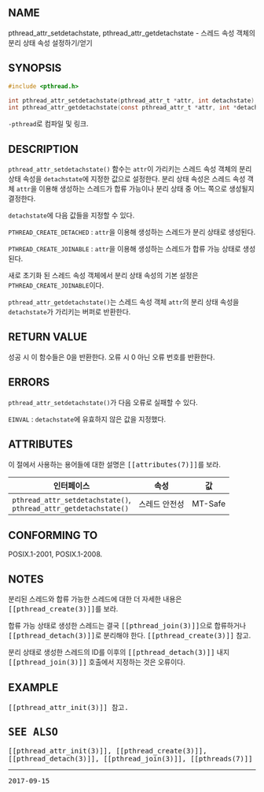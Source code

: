 ## NAME

pthread_attr_setdetachstate, pthread_attr_getdetachstate - 스레드 속성 객체의 분리 상태 속성 설정하기/얻기

## SYNOPSIS

```c
#include <pthread.h>

int pthread_attr_setdetachstate(pthread_attr_t *attr, int detachstate);
int pthread_attr_getdetachstate(const pthread_attr_t *attr, int *detachstate);
```

`-pthread`로 컴파일 및 링크.

## DESCRIPTION

`pthread_attr_setdetachstate()` 함수는 `attr`이 가리키는 스레드 속성 객체의 분리 상태 속성을 `detachstate`에 지정한 값으로 설정한다. 분리 상태 속성은 스레드 속성 객체 `attr`을 이용해 생성하는 스레드가 합류 가능이나 분리 상태 중 어느 쪽으로 생성될지 결정한다.

`detachstate`에 다음 값들을 지정할 수 있다.

`PTHREAD_CREATE_DETACHED`
:   `attr`을 이용해 생성하는 스레드가 분리 상태로 생성된다.

`PTHREAD_CREATE_JOINABLE`
:   `attr`을 이용해 생성하는 스레드가 합류 가능 상태로 생성된다.

새로 초기화 된 스레드 속성 객체에서 분리 상태 속성의 기본 설정은 `PTHREAD_CREATE_JOINABLE`이다.

`pthread_attr_getdetachstate()`는 스레드 속성 객체 `attr`의 분리 상태 속성을 `detachstate`가 가리키는 버퍼로 반환한다.

## RETURN VALUE

성공 시 이 함수들은 0을 반환한다. 오류 시 0 아닌 오류 번호를 반환한다.

## ERRORS

`pthread_attr_setdetachstate()`가 다음 오류로 실패할 수 있다.

`EINVAL`
:   `detachstate`에 유효하지 않은 값을 지정했다.

## ATTRIBUTES

이 절에서 사용하는 용어들에 대한 설명은 <tt>[[attributes(7)]]</tt>를 보라.

| 인터페이스 | 속성 | 값 |
| --- | --- | --- |
| `pthread_attr_setdetachstate()`,<br>`pthread_attr_getdetachstate()` | 스레드 안전성 | MT-Safe |

## CONFORMING TO

POSIX.1-2001, POSIX.1-2008.

## NOTES

분리된 스레드와 합류 가능한 스레드에 대한 더 자세한 내용은 <tt>[[pthread_create(3)]]</tt>를 보라.

합류 가능 상태로 생성한 스레드는 결국 <tt>[[pthread_join(3)]]</tt>으로 합류하거나 <tt>[[pthread_detach(3)]]</tt>로 분리해야 한다. <tt>[[pthread_create(3)]]</tt> 참고.

분리 상태로 생성한 스레드의 ID를 이후의 <tt>[[pthread_detach(3)]]</tt> 내지 <tt>[[pthread_join(3)]]</tt> 호출에서 지정하는 것은 오류이다.

## EXAMPLE

<tt>[[pthread_attr_init(3)]] 참고.

## SEE ALSO

<tt>[[pthread_attr_init(3)]]</tt>, <tt>[[pthread_create(3)]]</tt>, <tt>[[pthread_detach(3)]]</tt>, <tt>[[pthread_join(3)]]</tt>, <tt>[[pthreads(7)]]</tt>

----

2017-09-15
